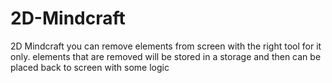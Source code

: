 # 2D-Mindcraft
2D Mindcraft you can remove elements from screen with the right tool for it only. elements that are removed will be stored in a storage and then can be placed back to screen with some logic
